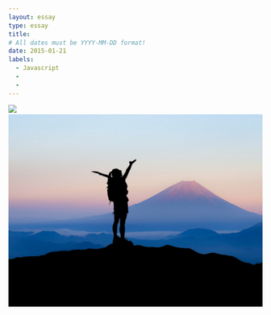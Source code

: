 ```yaml
---
layout: essay
type: essay
title: 
# All dates must be YYYY-MM-DD format!
date: 2015-01-21
labels:
  - Javascript
  - 
  - 
---
```


<img class="ui medium left floated image" src="../images/confused.jpg">

<img class="ui medium left floated image" src="../images/victory.jpg">
